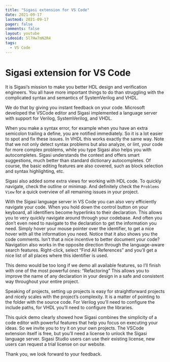 ```yaml
---
title: "Sigasi extension for VS Code"
date: 2021-09-17
lastmod: 2021-09-17
pager: false
comments: false
layout: youtube
videoid: 5l7Hw7mN2R4
tags:
  - VS Code
---
```


# Sigasi extension for VS Code

It is Sigasi’s mission to make you better HDL design
and verification engineers. You all have more
important things to do than struggling with the
complicated syntax and semantics of
SystemVerilog and VHDL.

We do that by giving you instant feedback on your code.
Microsoft developed the VSCode editor and Sigasi
implemented a language server with support for
Verilog, SystemVerilog, and VHDL.

When you make a syntax error, for example when
you have an extra semicolon trailing a define, you
are notified immediately. So it is a lot easier to spot
and fix these issues.
In VHDL this works exactly the same way. Note
that we not only detect syntax problems but also
analyze, or lint, your code for more complex
problems, while you type
Sigasi also helps you with autocompletes. Sigasi
understands the context and offers smart
suggestions, much better than standard dictionary
autocompletes.
Of course, the basic editing features are also
covered, such as block selection and syntax
highlighting, etc.

Sigasi also added some extra views for working
with HDL code. To quickly navigate, check the
outline or minimap. And definitely check the
`Problems View` for a quick overview of all
remaining issues in your project.

With the Sigasi language server in VS Code you can
also very efficiently navigate your code.
When you hold down the control button on your
keyboard, all identifiers become hyperlinks to their
declaration. This allows you to very quickly
navigate around through your codebase.
And often you don’t even need to navigate to the
declaration to get the information you need. Simply
hover your mouse pointer over the identifier, to
get a nice hover with all the information you need.
Notice that it also shows you the code comments.
Isn’t that a nice incentive to better document your
code?
Navigation also works in the opposite direction
through the language-aware search features. Right-click,
select “Find All References” and you’ll get a nice
list of all places where this identifier is used.

This demo would be too long if we demo all
available features, so I’ll finish with one of the most
powerful ones: “Refactoring”
This allows you to improve the name of any
declaration in your design in a safe and consistent
way throughout your entire project.

Speaking of projects, setting up projects is easy for
straightforward projects and nicely scales with the
project’s complexity. It is a matter of pointing to the
folder with the source code. For Verilog you’ll need
to configure the include paths, for VHDL you’ll
need to configure the libraries.

This quick demo clearly showed how Sigasi
combines the simplicity of a code editor with
powerful features that help you focus on executing
your ideas.
So we invite you to try it on your own projects. The
VSCode extension itself is free, but you’ll need a
license to unlock the Sigasi language server. Sigasi
Studio users can use their existing license, new
users can request a trial license on our website.

Thank you, we look forward to your feedback.
